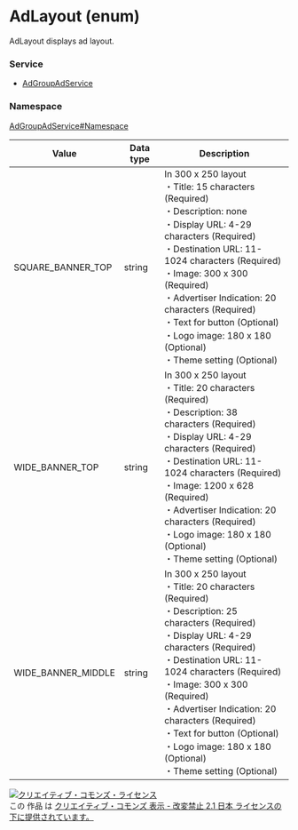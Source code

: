 # AdLayout (enum)
AdLayout displays ad layout. 

### Service
+ [AdGroupAdService](../../services/AdGroupAdService.md)

### Namespace
[AdGroupAdService#Namespace](../../services/AdGroupAdService.md#namespace)

| Value | Data type | Description | 
|---|---|---|
| SQUARE_BANNER_TOP| string| In 300 x 250 layout<br>・Title: 15 characters (Required)<br>・Description: none<br>・Display URL: 4-29 characters (Required)<br>・Destination URL: 11-1024 characters (Required)<br>・Image: 300 x 300 (Required)<br>・Advertiser Indication: 20 characters (Required)<br>・Text for button (Optional)<br>・Logo image: 180 x 180 (Optional)<br>・Theme setting (Optional) |
| WIDE_BANNER_TOP| string| In 300 x 250 layout<br>・Title: 20 characters (Required)<br>・Description: 38 characters (Required)<br>・Display URL: 4-29 characters (Required)<br>・Destination URL: 11-1024 characters (Required)<br>・Image: 1200 x 628 (Required)<br>・Advertiser Indication: 20 characters (Required)<br>・Logo image: 180 x 180 (Optional)<br>・Theme setting (Optional) |
| WIDE_BANNER_MIDDLE| string| In 300 x 250 layout<br>・Title: 20 characters (Required)<br>・Description: 25 characters (Required)<br>・Display URL: 4-29 characters (Required)<br>・Destination URL: 11-1024 characters (Required)<br>・Image: 300 x 300 (Required)<br>・Advertiser Indication: 20 characters (Required)<br>・Text for button (Optional)<br>・Logo image: 180 x 180 (Optional)<br>・Theme setting (Optional) |

<a rel="license" href="http://creativecommons.org/licenses/by-nd/2.1/jp/"><img alt="クリエイティブ・コモンズ・ライセンス" style="border-width:0" src="https://i.creativecommons.org/l/by-nd/2.1/jp/88x31.png" /></a><br />この 作品 は <a rel="license" href="http://creativecommons.org/licenses/by-nd/2.1/jp/">クリエイティブ・コモンズ 表示 - 改変禁止 2.1 日本 ライセンスの下に提供されています。</a>
